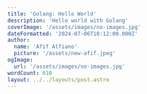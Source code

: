 ```yaml
---
title: 'Golang: Hello World'
description: 'Hello world with Golang'
coverImage: '/assets/images/no-images.jpg'
dateFormatted: '2024-07-06T10:12:00.000Z'
author:
  name: 'Afif Alfiano'
  picture: '/assets/new-afif.jpeg'
ogImage:
  url: '/assets/images/no-images.jpg'
wordCount: 610
layout: ../../layouts/post.astro
---
```


